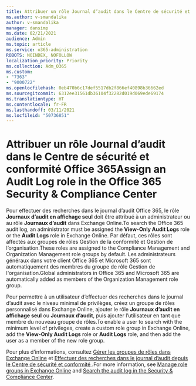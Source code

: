```yaml
---
title: Attribuer un rôle Journal d’audit dans le Centre de sécurité et conformité Office 365
ms.author: v-smandalika
author: v-smandalika
manager: dansimp
ms.date: 02/21/2021
audience: Admin
ms.topic: article
ms.service: o365-administration
ROBOTS: NOINDEX, NOFOLLOW
localization_priority: Priority
ms.collection: Adm_O365
ms.custom:
- "7363"
- "9000722"
ms.openlocfilehash: 0eb470b6c17def5517db2f866ef40898b36662ed
ms.sourcegitcommit: 6312ee31561db36104f32282d019d069ede69174
ms.translationtype: HT
ms.contentlocale: fr-FR
ms.lasthandoff: 03/11/2021
ms.locfileid: "50736851"
---
```

# <a name="assign-an-audit-log-role-in-the-office-365-security--compliance-center"></a><span data-ttu-id="5c5c3-102">Attribuer un rôle Journal d’audit dans le Centre de sécurité et conformité Office 365</span><span class="sxs-lookup"><span data-stu-id="5c5c3-102">Assign an Audit Log role in the Office 365 Security & Compliance Center</span></span>

<span data-ttu-id="5c5c3-103">Pour effectuer des recherches dans le journal d’audit Office 365, le rôle **Journaux d’audit en affichage seul** doit être attribué à un administrateur ou au rôle **Journaux d’audit** dans Exchange Online.</span><span class="sxs-lookup"><span data-stu-id="5c5c3-103">To search the Office 365 audit log, an administrator must be assigned the **View-Only Audit Logs** role or the **Audit Logs** role in Exchange Online.</span></span> <span data-ttu-id="5c5c3-104">Par défaut, ces rôles sont affectés aux groupes de rôles Gestion de la conformité et Gestion de l’organisation.</span><span class="sxs-lookup"><span data-stu-id="5c5c3-104">These roles are assigned to the Compliance Management and Organization Management role groups by default.</span></span> <span data-ttu-id="5c5c3-105">Les administrateurs généraux dans votre client Office 365 et Microsoft 365 sont automatiquement des membres du groupe de rôle Gestion de l'organisation.</span><span class="sxs-lookup"><span data-stu-id="5c5c3-105">Global administrators in Office 365 and Microsoft 365 are automatically added as members of the Organization Management role group.</span></span>

<span data-ttu-id="5c5c3-106">Pour permettre à un utilisateur d’effectuer des recherches dans le journal d’audit avec le niveau minimal de privilèges, créez un groupe de rôles personnalisé dans Exchange Online, ajouter le rôle **Journaux d’audit en affichage seul** ou **Journaux d’audit**, puis ajouter l’utilisateur en tant que membre du nouveau groupe de rôles.</span><span class="sxs-lookup"><span data-stu-id="5c5c3-106">To enable a user to search with the minimum level of privileges, create a custom role group in Exchange Online, add the **View-Only Audit Logs** role or **Audit Logs** role, and then add the user as a member of the new role group.</span></span>

<span data-ttu-id="5c5c3-107">Pour plus d’informations, consultez [Gérer les groupes de rôles dans Exchange Online](https://docs.microsoft.com/Exchange/permissions-exo/role-groups) et [Effectuer des recherches dans le journal d’audit depuis le Centre de sécurité et conformité ](https://docs.microsoft.com/microsoft-365/compliance/search-the-audit-log-in-security-and-compliance).</span><span class="sxs-lookup"><span data-stu-id="5c5c3-107">For more information, see [Manage role groups in Exchange Online](https://docs.microsoft.com/Exchange/permissions-exo/role-groups) and [Search the audit log in the Security & Compliance Center](https://docs.microsoft.com/microsoft-365/compliance/search-the-audit-log-in-security-and-compliance).</span></span>